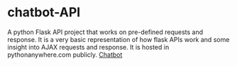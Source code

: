 # chatbot-API
 
A python Flask API project that works on pre-defined requests and response. It is a very basic representation of how flask APIs work and some insight into AJAX requests and response. It is hosted in pythonanywhere.com publicly. [Chatbot](www.arzalem.pythonanywhere.com)
